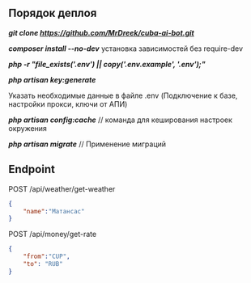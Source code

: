 ## Порядок деплоя

**_git clone https://github.com/MrDreek/cuba-ai-bot.git_**

**_composer install --no-dev_** установка зависимостей без require-dev

**_php -r "file_exists('.env') || copy('.env.example', '.env');"_**

**_php artisan key:generate_**

Указать необходимые данные в файле .env (Подключение к базе, настройки прокси, ключи от АПИ)

_**php artisan config:cache**_  // команда для кеширования настроек окружения

_**php artisan migrate**_  // Применение миграций 

## Endpoint

POST /api/weather/get-weather

```json
{
	"name":"Матансас"
}
```

POST /api/money/get-rate

```json
{
	"from":"CUP",
	"to": "RUB"
}
```
